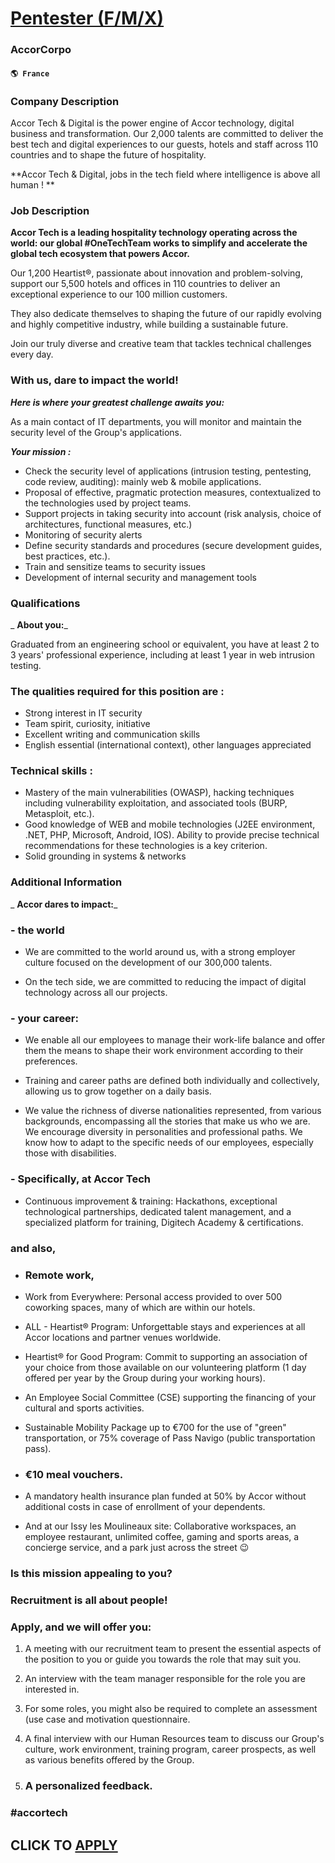 # [Pentester (F/M/X)](https://www.remotewlb.com/apply/pentester-f-m-x)  
### AccorCorpo  
#### `🌎 France`  

### Company Description

Accor Tech & Digital is the power engine of Accor technology, digital business and transformation. Our 2,000 talents are committed to deliver the best tech and digital experiences to our guests, hotels and staff across 110 countries and to shape the future of hospitality.

**Accor Tech & Digital, jobs in the tech field where intelligence is above all human ! **

### Job Description

 **Accor Tech is a leading hospitality technology operating across the world: our global #OneTechTeam works to simplify and accelerate the global tech ecosystem that powers Accor.**

Our 1,200 Heartist®, passionate about innovation and problem-solving, support our 5,500 hotels and offices in 110 countries to deliver an exceptional experience to our 100 million customers.

They also dedicate themselves to shaping the future of our rapidly evolving and highly competitive industry, while building a sustainable future.

Join our truly diverse and creative team that tackles technical challenges every day.

### With us, dare to impact the world!

_**Here is where your greatest challenge awaits you:**_

As a main contact of IT departments, you will monitor and maintain the security level of the Group's applications.

_**Your mission :**_

  * Check the security level of applications (intrusion testing, pentesting, code review, auditing): mainly web & mobile applications. 
  * Proposal of effective, pragmatic protection measures, contextualized to the technologies used by project teams. 
  * Support projects in taking security into account (risk analysis, choice of architectures, functional measures, etc.) 
  * Monitoring of security alerts 
  * Define security standards and procedures (secure development guides, best practices, etc.). 
  * Train and sensitize teams to security issues 
  * Development of internal security and management tools 

### Qualifications

 _ **About you:**_

Graduated from an engineering school or equivalent, you have at least 2 to 3 years' professional experience, including at least 1 year in web intrusion testing.

### The qualities required for this position are :

  * Strong interest in IT security 
  * Team spirit, curiosity, initiative 
  * Excellent writing and communication skills 
  * English essential (international context), other languages appreciated 

### Technical skills :

  * Mastery of the main vulnerabilities (OWASP), hacking techniques including vulnerability exploitation, and associated tools (BURP, Metasploit, etc.). 
  * Good knowledge of WEB and mobile technologies (J2EE environment, .NET, PHP, Microsoft, Android, IOS). Ability to provide precise technical recommendations for these technologies is a key criterion. 
  * Solid grounding in systems & networks

### Additional Information

 _ **Accor dares to impact:**_

### \- the world

  * We are committed to the world around us, with a strong employer culture focused on the development of our 300,000 talents. 

  * On the tech side, we are committed to reducing the impact of digital technology across all our projects. 

### \- your career:

  * We enable all our employees to manage their work-life balance and offer them the means to shape their work environment according to their preferences. 

  * Training and career paths are defined both individually and collectively, allowing us to grow together on a daily basis. 

  * We value the richness of diverse nationalities represented, from various backgrounds, encompassing all the stories that make us who we are. We encourage diversity in personalities and professional paths. We know how to adapt to the specific needs of our employees, especially those with disabilities. 

### \- Specifically, at Accor Tech

  * Continuous improvement & training: Hackathons, exceptional technological partnerships, dedicated talent management, and a specialized platform for training, Digitech Academy & certifications. 

### and also,

  * ### Remote work, 

  * Work from Everywhere: Personal access provided to over 500 coworking spaces, many of which are within our hotels. 

  * ALL - Heartist® Program: Unforgettable stays and experiences at all Accor locations and partner venues worldwide. 

  * Heartist® for Good Program: Commit to supporting an association of your choice from those available on our volunteering platform (1 day offered per year by the Group during your working hours). 

  * An Employee Social Committee (CSE) supporting the financing of your cultural and sports activities. 

  * Sustainable Mobility Package up to €700 for the use of "green" transportation, or 75% coverage of Pass Navigo (public transportation pass). 

  * ### €10 meal vouchers. 

  * A mandatory health insurance plan funded at 50% by Accor without additional costs in case of enrollment of your dependents. 

  * And at our Issy les Moulineaux site: Collaborative workspaces, an employee restaurant, unlimited coffee, gaming and sports areas, a concierge service, and a park just across the street 😉 

### Is this mission appealing to you?

### Recruitment is all about people!

### Apply, and we will offer you:

  1. A meeting with our recruitment team to present the essential aspects of the position to you or guide you towards the role that may suit you. 

  2. An interview with the team manager responsible for the role you are interested in. 
  3. For some roles, you might also be required to complete an assessment (use case and motivation questionnaire. 

  4. A final interview with our Human Resources team to discuss our Group's culture, work environment, training program, career prospects, as well as various benefits offered by the Group. 
  5. ### A personalized feedback. 

### #accortech

  
## CLICK TO [APPLY](https://www.remotewlb.com/apply/pentester-f-m-x)

